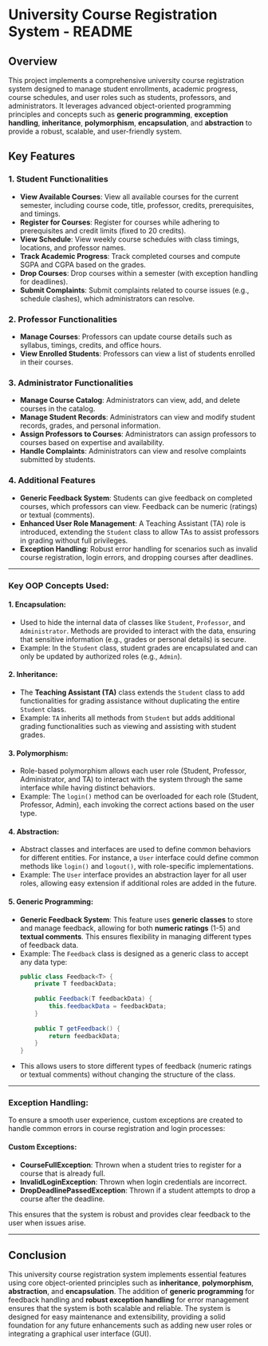 # University Course Registration System - README

## Overview

This project implements a comprehensive university course registration system designed to manage student enrollments, academic progress, course schedules, and user roles such as students, professors, and administrators. It leverages advanced object-oriented programming principles and concepts such as **generic programming**, **exception handling**, **inheritance**, **polymorphism**, **encapsulation**, and **abstraction** to provide a robust, scalable, and user-friendly system.

## Key Features

### 1. **Student Functionalities**
- **View Available Courses**: View all available courses for the current semester, including course code, title, professor, credits, prerequisites, and timings.
- **Register for Courses**: Register for courses while adhering to prerequisites and credit limits (fixed to 20 credits).
- **View Schedule**: View weekly course schedules with class timings, locations, and professor names.
- **Track Academic Progress**: Track completed courses and compute SGPA and CGPA based on the grades.
- **Drop Courses**: Drop courses within a semester (with exception handling for deadlines).
- **Submit Complaints**: Submit complaints related to course issues (e.g., schedule clashes), which administrators can resolve.

### 2. **Professor Functionalities**
- **Manage Courses**: Professors can update course details such as syllabus, timings, credits, and office hours.
- **View Enrolled Students**: Professors can view a list of students enrolled in their courses.

### 3. **Administrator Functionalities**
- **Manage Course Catalog**: Administrators can view, add, and delete courses in the catalog.
- **Manage Student Records**: Administrators can view and modify student records, grades, and personal information.
- **Assign Professors to Courses**: Administrators can assign professors to courses based on expertise and availability.
- **Handle Complaints**: Administrators can view and resolve complaints submitted by students.

### 4. **Additional Features**
- **Generic Feedback System**: Students can give feedback on completed courses, which professors can view. Feedback can be numeric (ratings) or textual (comments). 
- **Enhanced User Role Management**: A Teaching Assistant (TA) role is introduced, extending the `Student` class to allow TAs to assist professors in grading without full privileges.
- **Exception Handling**: Robust error handling for scenarios such as invalid course registration, login errors, and dropping courses after deadlines.

---

### **Key OOP Concepts Used:**

#### **1. Encapsulation**:
   - Used to hide the internal data of classes like `Student`, `Professor`, and `Administrator`. Methods are provided to interact with the data, ensuring that sensitive information (e.g., grades or personal details) is secure.
   - Example: In the `Student` class, student grades are encapsulated and can only be updated by authorized roles (e.g., `Admin`).

#### **2. Inheritance**:
   - The **Teaching Assistant (TA)** class extends the `Student` class to add functionalities for grading assistance without duplicating the entire `Student` class.
   - Example: `TA` inherits all methods from `Student` but adds additional grading functionalities such as viewing and assisting with student grades.

#### **3. Polymorphism**:
   - Role-based polymorphism allows each user role (Student, Professor, Administrator, and TA) to interact with the system through the same interface while having distinct behaviors.
   - Example: The `login()` method can be overloaded for each role (Student, Professor, Admin), each invoking the correct actions based on the user type.

#### **4. Abstraction**:
   - Abstract classes and interfaces are used to define common behaviors for different entities. For instance, a `User` interface could define common methods like `login()` and `logout()`, with role-specific implementations.
   - Example: The `User` interface provides an abstraction layer for all user roles, allowing easy extension if additional roles are added in the future.

#### **5. Generic Programming**:
   - **Generic Feedback System**: This feature uses **generic classes** to store and manage feedback, allowing for both **numeric ratings** (1-5) and **textual comments**. This ensures flexibility in managing different types of feedback data.
   - Example: The `Feedback` class is designed as a generic class to accept any data type:
     ```java
     public class Feedback<T> {
         private T feedbackData;
         
         public Feedback(T feedbackData) {
             this.feedbackData = feedbackData;
         }
         
         public T getFeedback() {
             return feedbackData;
         }
     }
     ```
   - This allows users to store different types of feedback (numeric ratings or textual comments) without changing the structure of the class.

---

### **Exception Handling**:

To ensure a smooth user experience, custom exceptions are created to handle common errors in course registration and login processes:

#### **Custom Exceptions**:
- **CourseFullException**: Thrown when a student tries to register for a course that is already full.
- **InvalidLoginException**: Thrown when login credentials are incorrect.
- **DropDeadlinePassedException**: Thrown if a student attempts to drop a course after the deadline.

This ensures that the system is robust and provides clear feedback to the user when issues arise.

---

## Conclusion

This university course registration system implements essential features using core object-oriented principles such as **inheritance**, **polymorphism**, **abstraction**, and **encapsulation**. The addition of **generic programming** for feedback handling and **robust exception handling** for error management ensures that the system is both scalable and reliable. The system is designed for easy maintenance and extensibility, providing a solid foundation for any future enhancements such as adding new user roles or integrating a graphical user interface (GUI).
